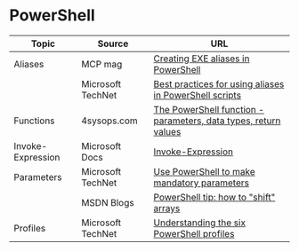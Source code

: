 # PowerShell

| Topic | Source | URL |
| --- | --- | --- |
| Aliases | MCP mag | [Creating EXE aliases in PowerShell](https://mcpmag.com/articles/2014/06/10/exe-alias-in-powershell.aspx) |
| | Microsoft TechNet | [Best practices for using aliases in PowerShell scripts](https://blogs.technet.microsoft.com/heyscriptingguy/2011/05/01/best-practice-for-using-aliases-in-powershell-scripts/) |
| Functions | 4sysops.com | [The PowerShell function - parameters, data types, return values](https://4sysops.com/archives/the-powershell-function-parameters-data-types-return-values/) |
| Invoke-Expression | Microsoft Docs | [Invoke-Expression](https://docs.microsoft.com/en-us/powershell/module/microsoft.powershell.utility/invoke-expression?view=powershell-6) |
| Parameters | Microsoft TechNet | [Use PowerShell to make mandatory parameters](https://blogs.technet.microsoft.com/heyscriptingguy/2011/05/22/use-powershell-to-make-mandatory-parameters/) |
| | MSDN Blogs | [PowerShell tip: how to "shift" arrays](https://blogs.msdn.microsoft.com/powershell/2007/02/05/powershell-tip-how-to-shift-arrays/) |
| Profiles | Microsoft TechNet | [Understanding the six PowerShell profiles](https://blogs.technet.microsoft.com/heyscriptingguy/2012/05/21/understanding-the-six-powershell-profiles/) |